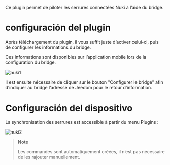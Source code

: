 Ce plugin permet de piloter les serrures connectées Nuki à l’aide du
bridge.

configuración del plugin
=======================

Après téléchargement du plugin, il vous suffit juste d’activer celui-ci,
puis de configurer les informations du bridge.

Ces informations sont disponibles sur l’application mobile lors de la
configuration du bridge.

![nuki1](../images/nuki1.png)

Il est ensuite nécessaire de cliquer sur le bouton "Configurer le
bridge" afin d’indiquer au bridge l’adresse de Jeedom pour le retour
d’information.

Configuración del dispositivo
=============================

La synchronisation des serrures est accessible à partir du menu Plugins
:

![nuki2](../images/nuki2.png)

> **Note**
>
> Les commandes sont automatiquement créées, il n’est pas nécessaire de
> les rajouter manuellement.
